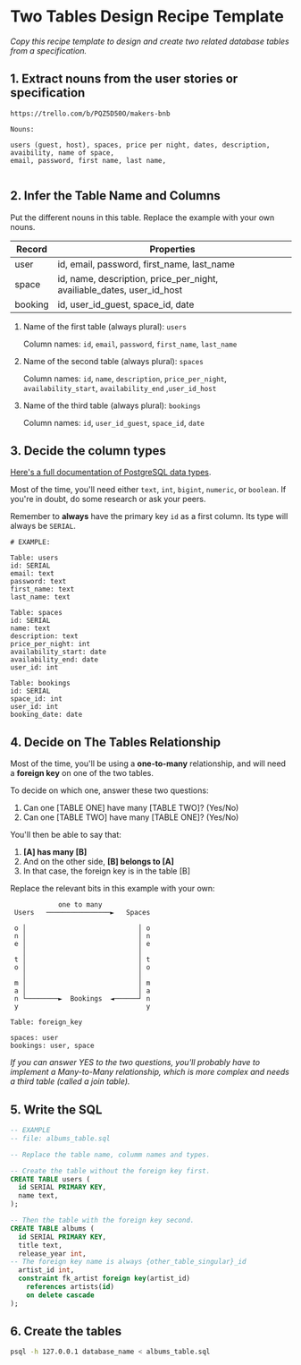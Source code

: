 # Two Tables Design Recipe Template

_Copy this recipe template to design and create two related database tables from a specification._

## 1. Extract nouns from the user stories or specification

```
https://trello.com/b/PQZ5D50O/makers-bnb
```

```
Nouns:

users (guest, host), spaces, price per night, dates, description, avaibility, name of space, 
email, password, first name, last name, 


```

## 2. Infer the Table Name and Columns

Put the different nouns in this table. Replace the example with your own nouns.

| Record                | Properties          |
| --------------------- | ------------------  |
| user                  | id, email, password, first_name, last_name
| space                 | id, name, description, price_per_night, availiable_dates, user_id_host
| booking               | id, user_id_guest, space_id, date

1. Name of the first table (always plural): `users` 

    Column names: `id`, `email`, `password`, `first_name`, `last_name`

2. Name of the second table (always plural): `spaces` 

    Column names: `id`, `name`, `description`, `price_per_night`, 
                  `availability_start`, `availability_end` ,`user_id_host`

2. Name of the third table (always plural): `bookings` 

    Column names: `id`, `user_id_guest`, `space_id`, `date`

## 3. Decide the column types

[Here's a full documentation of PostgreSQL data types](https://www.postgresql.org/docs/current/datatype.html).

Most of the time, you'll need either `text`, `int`, `bigint`, `numeric`, or `boolean`. If you're in doubt, do some research or ask your peers.

Remember to **always** have the primary key `id` as a first column. Its type will always be `SERIAL`.

```
# EXAMPLE:

Table: users
id: SERIAL
email: text
password: text
first_name: text
last_name: text

Table: spaces
id: SERIAL
name: text
description: text
price_per_night: int
availability_start: date
availability_end: date
user_id: int

Table: bookings
id: SERIAL
space_id: int
user_id: int
booking_date: date
```

## 4. Decide on The Tables Relationship

Most of the time, you'll be using a **one-to-many** relationship, and will need a **foreign key** on one of the two tables.

To decide on which one, answer these two questions:

1. Can one [TABLE ONE] have many [TABLE TWO]? (Yes/No)
2. Can one [TABLE TWO] have many [TABLE ONE]? (Yes/No)

You'll then be able to say that:

1. **[A] has many [B]**
2. And on the other side, **[B] belongs to [A]**
3. In that case, the foreign key is in the table [B]

Replace the relevant bits in this example with your own:

```
            one to many              
 Users   ────────────────►   Spaces  

 o │                            │ o  
 n │                            │ n  
 e │                            │ e  
   │                            │    
 t │                            │ t  
 o │                            │ o  
   │                            │    
 m │                            │ m  
 a │                            │ a  
 n └────────►  Bookings  ◄──────┘ n  
 y                                y  

Table: foreign_key 

spaces: user
bookings: user, space
```

*If you can answer YES to the two questions, you'll probably have to implement a Many-to-Many relationship, which is more complex and needs a third table (called a join table).*

## 5. Write the SQL

```sql
-- EXAMPLE
-- file: albums_table.sql

-- Replace the table name, columm names and types.

-- Create the table without the foreign key first.
CREATE TABLE users (
  id SERIAL PRIMARY KEY,
  name text,
);

-- Then the table with the foreign key second.
CREATE TABLE albums (
  id SERIAL PRIMARY KEY,
  title text,
  release_year int,
-- The foreign key name is always {other_table_singular}_id
  artist_id int,
  constraint fk_artist foreign key(artist_id)
    references artists(id)
    on delete cascade
);

```

## 6. Create the tables

```bash
psql -h 127.0.0.1 database_name < albums_table.sql
```